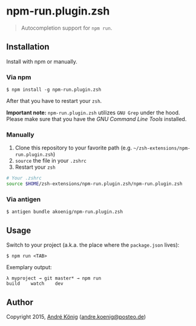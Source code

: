 # npm-run.plugin.zsh

> Autocompletion support for `npm run`.

## Installation

Install with npm or manually.

### Via npm

    $ npm install -g npm-run.plugin.zsh

After that you have to restart your `zsh`.

**Important note:** `npm-run.plugin.zsh` utilizes `GNU Grep` under the hood. Please make sure that you have the _GNU Command Line Tools_ installed.

### Manually

1. Clone this repository to your favorite path (e.g. `~/zsh-extensions/npm-run.plugin.zsh`)
2. `source` the file in your `.zshrc`
3. Restart your `zsh`

```sh
# Your .zshrc
source $HOME/zsh-extensions/npm-run.plugin.zsh/npm-run.plugin.zsh
```

### Via antigen

    $ antigen bundle akoenig/npm-run.plugin.zsh

## Usage

Switch to your project (a.k.a. the place where the `package.json` lives):

    $ npm run <TAB>

Exemplary output:

    λ myproject → git master* → npm run
    build    watch    dev

## Author

Copyright 2015, [André König](http://andrekoenig.info) (andre.koenig@posteo.de)

